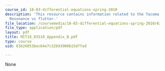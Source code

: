 ```yaml
---
course_id: 18-03-differential-equations-spring-2010
description: 'This resource contains information related to the Tacoma narrows bridge:
  Resonance vs flutter.'
file_location: /coursemedia/18-03-differential-equations-spring-2010/63b26053bec64e7c32b93900b15d7fad_MIT18_03S10_Appendix_B.pdf
file_type: application/pdf
layout: pdf
title: MIT18_03S10_Appendix_B.pdf
type: course
uid: 63b26053bec64e7c32b93900b15d7fad

---
```

None